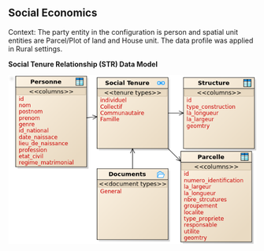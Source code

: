 ## Social Economics

Context: The party entity in the configuration is person and spatial unit entities are Parcel/Plot of land and House unit. The data profile was applied in Rural settings.

**Social Tenure Relationship (STR) Data Model**

<img alt="Lusaka City Council - Social Tenure Relationship Entities" src="../../images/readme/party_entities_social_economics_drc.png" />
